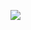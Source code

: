 ![](https://preview.redd.it/8hkekbti9a221.jpg?auto=webp&s=5f41fa425181a4de6337ae5397be19aacf8df171)
<!--
**alt-shreya/alt-shreya** is a ✨ _special_ ✨ repository because its `README.md` (this file) appears on your GitHub profile.

Here are some ideas to get you started:
- 🌱 I’m currently learning 
- 💬 Ask me about ...
- 🤔 I’m looking for help with 
- I love learning languages
-->
